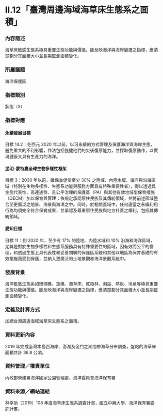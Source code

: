 # II.12「臺灣周邊海域海草床生態系之面積」

### 內容簡述
海草床敏感生態系極具重要生態功能與價值，能反映海洋與海岸變遷之指標，應清楚劃分其面積大小並長期監測面積變化。

### 所屬議題
海洋保護區
### 指標類別
狀態（S）
### 指標對應
#### 永續發展目標
目標 14.2：在西元 2020 年以前，以可永續的方式管理及保護海洋與海岸生態，避免重大的不利影響，作法包括強健他們的災後復原能力，並採取復原動作，以實現健康又具有生產力的海洋。
#### 昆明–蒙特婁全球生物多樣性框架
目標 3：2030 年以前，確保並促使至少 30% 之陸域、內陸水域、海洋與沿海區域（特別在生物多樣性、生態系功能與服務方面具有特殊重要性者），得以透過具生態代表性、高連通性、且公平治理的保護區（PA）與其他有效地域型保育措施（OECM）加以保育與管理；依規定承認原住民族及其傳統領域，並將前述區域整合至更廣泛之地景、海景與海洋之中。同時，於相關區域中，任何適當之永續利用行為均須完全符合保育成果，並承認及尊重原住民族與地方社區之權利，包括其傳統領域。
#### 愛知目標
目標 11：到 2020 年，至少有 17% 的陸地、內陸水域和 10% 沿海和海洋區域，尤其是對於生物多樣性和生態系服務具有特殊重要性的區域，因有效而公平的管理，和透過生態上具代表性和妥善關聯的保護區系統和其他以地區為保育基礎的有效措施而受到保護，並納入更廣泛的土地景觀和海洋景觀系統中。
### 發展背景
海洋敏感生態系如珊瑚礁、藻礁、海草床、紅樹林、潟湖、熱泉、冷泉等極具重要生態功能與價值，能反映海洋與海岸變遷之指標，應清楚劃分其面積大小並長期監測面積變化。
### 定義及計算方式
加總台灣周邊海域海草床生態系之面積。
### 資料更新內容
2019 年完成臺灣本島西海岸、澎湖及金門之潮間帶海草分布調查，盤點的海草床面積共計 36.8 公頃。
### 資料管理／權責單位
內政部營建署海洋國家公園管理處、海洋委員會海洋保育署
### 資料來源／網站連結
林幸助（2019）108 年度海草床生態系調查計畫，國立中興大學，海洋保育署委託計畫。
